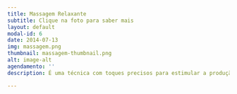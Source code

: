 ```yaml
---
title: Massagem Relaxante
subtitle: Clique na foto para saber mais
layout: default
modal-id: 6
date: 2014-07-13
img: massagem.png
thumbnail: massagem-thumbnail.png
alt: image-alt
agendamento: ''
description: É uma técnica com toques precisos para estimular a produção de hormônios responsáveis pelo relaxamento. O principal deles é a ocitocina, que diminui o estresse, combate o medo e melhora relacionamentos.

---
```

